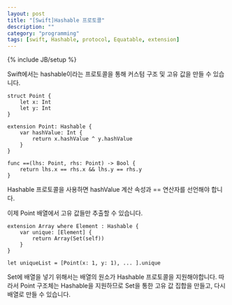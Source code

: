 ```yaml
---
layout: post
title: "[Swift]Hashable 프로토콜"
description: ""
category: "programming"
tags: [swift, Hashable, protocol, Equatable, extension]
---
```

{% include JB/setup %}

Swift에서는 hashable이라는 프로토콜을 통해 커스텀 구조 및 고유 값을 만들 수 있습니다.

	struct Point {
		let x: Int
		let y: Int
	}

	extension Point: Hashable {
		var hashValue: Int {
			return x.hashValue ^ y.hashValue
		}
	}

	func ==(lhs: Point, rhs: Point) -> Bool {
		return lhs.x == rhs.x && lhs.y == rhs.y
	}

Hashable 프로토콜을 사용하면 hashValue 계산 속성과 == 연산자를 선언해야 합니다.

이제 Point 배열에서 고유 값들만 추출할 수 있습니다.

	extension Array where Element : Hashable {
		var unique: [Element] {
			return Array(Set(self))
		}
	}

	let uniqueList = [Point(x: 1, y: 1), ... ].unique

Set에 배열을 넣기 위해서는 배열의 원소가 Hashable 프로토콜을 지원해야합니다. 따라서 Point 구조체는 Hashable을 지원하므로 Set을 통한 고유 값 집합을 만들고, 다시 배열로 만들 수 있습니다.

